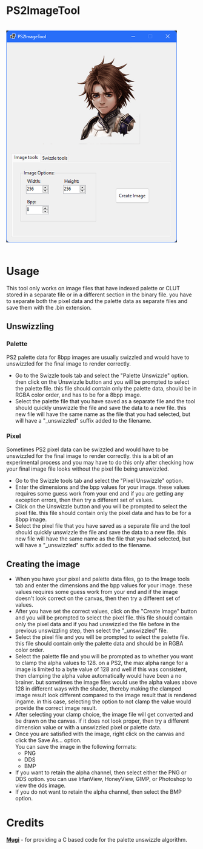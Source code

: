 # PS2ImageTool 
<br>![Image Text](app_repo_img.png)
<br><br>

# Usage
This tool only works on image files that have indexed palette or CLUT stored in a separate file or in a different section in the binary file. you have to separate both the pixel data and the palette data as separate files and save them with the .bin extension.

## Unswizzling

### Palette
PS2 palette data for 8bpp images are usually swizzled and would have to unswizzled for the final image to render correctly.

- Go to the Swizzle tools tab and select the "Palette Unswizzle" option. then click on the Unswizzle button and you will be prompted to select the palette file. this file should contain only the palette data, should be in RGBA color order, and has to be for a 8bpp image.
- Select the palette file that you have saved as a separate file and the tool should quickly unswizzle the file and save the data to a new file. this new file will have the same name as the file that you had selected, but will have a "_unswizzled" suffix added to the filename.

### Pixel
Sometimes PS2 pixel data can be swizzled and would have to be unswizzled for the final image to render correctly. this is a bit of an experimental process and you may have to do this only after checking how your final image file looks without the pixel file being unswizzled.

- Go to the Swizzle tools tab and select the "Pixel Unswizzle" option.
- Enter the dimensions and the bpp values for your image. these values requires some guess work from your end and if you are getting any exception errors, then then try a different set of values. 
- Click on the Unswizzle button and you will be prompted to select the pixel file. this file should contain only the pixel data and has to be for a 8bpp image.
- Select the pixel file that you have saved as a separate file and the tool should quickly unswizzle the file and save the data to a new file. this new file will have the same name as the file that you had selected, but will have a "_unswizzled" suffix added to the filename.

## Creating the image
- When you have your pixel and palette data files, go to the Image tools tab and enter the dimensions and the bpp values for your image. these values requires some guess work from your end and if the image doesn't look correct on the canvas, then then try a different set of values.
- After you have set the correct values, click on the "Create Image" button and you will be prompted to select the pixel file. this file should contain only the pixel data and if you had unswizzled the file before in the previous unswizzling step, then select the "_unswizzled" file.
- Select the pixel file and you will be prompted to select the palette file. this file should contain only the palette data and should be in RGBA color order.
- Select the palette file and you will be prompted as to whether you want to clamp the alpha values to 128. on a PS2, the max alpha range for a image is limited to a byte value of 128 and well if this was consistent, then clamping the alpha value automatically would have been a no brainer. but sometimes the image files would use the alpha values above 128 in different ways with the shader, thereby making the clamped image result look different compared to the image result that is rendered ingame. in this case, selecting the option to not clamp the value would provide the correct image result.
- After selecting your clamp choice, the image file will get converted and be drawn on the canvas. if it does not look proper, then try a different dimension value or with a unswizzled pixel or palette data.
- Once you are satisfied with the image, right click on the canvas and click the Save As... option. <br>You can save the image in the following formats:
  - PNG
  - DDS
  - BMP
- If you want to retain the alpha channel, then select either the PNG or DDS option. you can use IrfanView, HoneyView, GIMP, or Photoshop to view the dds image.
- If you do not want to retain the alpha channel, then select the BMP option.


# Credits
[**Mugi**](https://github.com/tehmugi) - for providing a C based code for the palette unswizzle algorithm.

